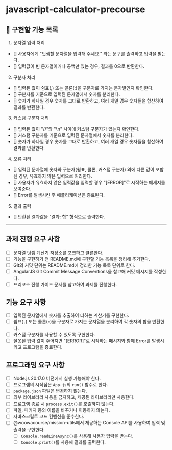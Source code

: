 # javascript-calculator-precourse


## 🔎 구현할 기능 목록
1. 문자열 입력 처리
- [] 사용자에게 "덧셈할 문자열을 입력해 주세요." 라는 문구를 출력하고 입력을 받는다.
- [] 입력값이 빈 문자열이거나 공백만 있는 경우, 결과를 0으로 반환한다.

2. 구분자 처리
- [] 입력된 값이 쉼표(,) 또는 콜론(:)을 구분자로 가지는 문자열인지 확인한다. 
- [] 구분자를 기준으로 입력된 문자열에서 숫자를 분리한다.
- [] 숫자가 하나일 경우 숫자를 그대로 반환하고, 여러 개일 경우 숫자들을 합산하여 결과를 반환한다.

3. 커스텀 구분자 처리
- [] 입력된 값이 "//"와 "\n" 사이에 커스텀 구분자가 있는지 확인한다.
- [] 커스텀 구분자를 기준으로 입력된 문자열에서 숫자를 분리한다.
- [] 숫자가 하나일 경우 숫자를 그대로 반환하고, 여러 개일 경우 숫자들을 합산하여 결과를 반환한다.

4. 오류 처리
- [] 입력된 문자열에 숫자와 구분자(쉼표, 콜론, 커스텀 구분자) 외에 다른 값이 포함된 경우, 유효하지 않은 입력으로 처리한다.
- [] 사용자가 유효하지 않은 입력값을 입력할 경우 "[ERROR]"로 시작하는 메세지를 보여준다.
- [] Error를 발생시킨 후 애플리케이션은 종료된다.

5. 결과 출력
- [] 반환된 결과값을 "결과: 합" 형식으로 출력한다. 


--------------
## 과제 진행 요구 사항
- [ ] 문자열 덧셈 계산기 저장소를 포크하고 클론한다.
- [ ] 기능을 구현하기 전 README.md에 구현할 기능 목록을 정리해 추가한다.
- [ ] Git의 커밋 단위는 README.md에 정리한 기능 목록 단위로 한다.
- [ ] AngularJS Git Commit Message Conventions을 참고해 커밋 메시지를 작성한다.
- [ ] 프리코스 진행 가이드 문서를 참고하여 과제를 진행한다.

## 기능 요구 사항
- [ ] 입력된 문자열에서 숫자를 추출하여 더하는 계산기를 구현한다.
- [ ] 쉼표(`,`) 또는 콜론(`:`)을 구분자로 가지는 문자열을 분리하여 각 숫자의 합을 반환한다.
- [ ] 커스텀 구분자를 사용할 수 있도록 구현한다.
- [ ] 잘못된 입력 값이 주어지면 "[ERROR]"로 시작하는 메시지와 함께 Error를 발생시키고 프로그램을 종료한다.

## 프로그래밍 요구 사항
- [ ] Node.js 20.17.0 버전에서 실행 가능해야 한다.
- [ ] 프로그램의 시작점은 `App.js`의 `run()` 함수로 한다.
- [ ] `package.json` 파일은 변경하지 않는다.
- [ ] 외부 라이브러리 사용을 금지하고, 제공된 라이브러리만 사용한다.
- [ ] 프로그램 종료 시 `process.exit()`를 호출하지 않는다.
- [ ] 파일, 패키지 등의 이름을 바꾸거나 이동하지 않는다.
- [ ] 자바스크립트 코드 컨벤션을 준수한다.
- [ ] @woowacourse/mission-utils에서 제공하는 Console API를 사용하여 입력 및 출력을 구현한다.
  - [ ] `Console.readLineAsync()`를 사용해 사용자 입력을 받는다.
  - [ ] `Console.print()`를 사용해 결과를 출력한다.
